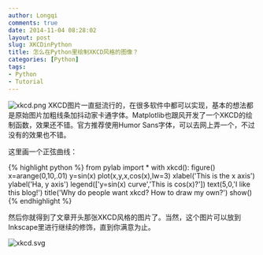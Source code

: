 ```yaml
---
author: Longqi
comments: true
date: 2014-11-04 08:28:02
layout: post
slug: XKCDinPython
title: 怎么在Python里绘制XKCD风格的图像？
categories: [Python]
tags:
- Python
- Tutorial
---
```

![xkcd.png](https://wanglongqi.github.io/public/images/xkcd.png)
XKCD图片一直挺流行的，在很多软件中都可以实现，基本的想法都是原始图片加粗线条加抖动家卡通字体。Matplotlib也跟风开发了一个XKCD的绘制函数，效果还不错。官方推荐使用Humor Sans字体，可以去网上弄一个，不过没有的效果也不错。

这里画一个正弦曲线：

{% highlight python %}
from pylab import *
with xkcd():
    figure()
    x=arange(0,10,.01)
    y=sin(x)
    plot(x,y,x,cos(x),lw=3)
    xlabel('This is the x axis')
    ylabel('Ha, y axis')
    legend(['y=sin(x) curve','This is cos(x)?'])
    text(5,0,'I like this blog!')
    title('Why do people want xkcd? How to draw my own?')
show()    
{% endhighlight %}

然后你就得到了文章开头那张XKCD风格的图片了。当然，这个图片可以放到Inkscape里进行继续的修饰，直到你满意为止。

![xkcd.svg](https://wanglongqi.github.io/public/images/xkcd.svg)

